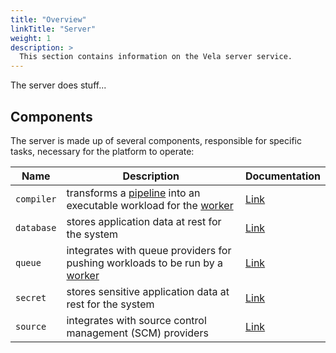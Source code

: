 ```yaml
---
title: "Overview"
linkTitle: "Server"
weight: 1
description: >
  This section contains information on the Vela server service.
---
```


The server does stuff...

## Components

The server is made up of several components, responsible for specific tasks, necessary for the platform to operate:

| Name       | Description                                                                                                     | Documentation                                 |
| ---------- | --------------------------------------------------------------------------------------------------------------- | --------------------------------------------- |
| `compiler` | transforms a [pipeline](/docs/tour/) into an executable workload for the [worker](/docs/administration/worker/) | [Link](/docs/administration/server/compiler/) |
| `database` | stores application data at rest for the system                                                                  | [Link](/docs/administration/server/database/) |
| `queue`    | integrates with queue providers for pushing workloads to be run by a [worker](/docs/administration/worker/)     | [Link](/docs/administration/server/queue/)    |
| `secret`   | stores sensitive application data at rest for the system                                                        | [Link](/docs/administration/server/secret/)   |
| `source`   | integrates with source control management (SCM) providers                                                       | [Link](/docs/administration/server/source/)   |
